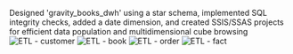 Designed 'gravity_books_dwh' using a star schema, implemented SQL integrity checks, added a date dimension, and created SSIS/SSAS projects for efficient data population and multidimensional cube browsing
![ETL - customer](https://github.com/Marwaa-Samir/Modeling-Building-a-Data-Warehouse-for-Gravity-Bookstore/assets/156473237/fdddf378-944c-477a-9b9a-d29747007536)
![ETL - book](https://github.com/Marwaa-Samir/Modeling-Building-a-Data-Warehouse-for-Gravity-Bookstore/assets/156473237/65fede45-b6c7-49cb-a2ca-54e59abf09f2)
![ETL - order](https://github.com/Marwaa-Samir/Modeling-Building-a-Data-Warehouse-for-Gravity-Bookstore/assets/156473237/04f72902-1473-4ec1-a30b-64f20c07e79e)
![ETL - fact](https://github.com/Marwaa-Samir/Modeling-Building-a-Data-Warehouse-for-Gravity-Bookstore/assets/156473237/a525679c-06bd-4240-bb99-1623f6f89ca1)
